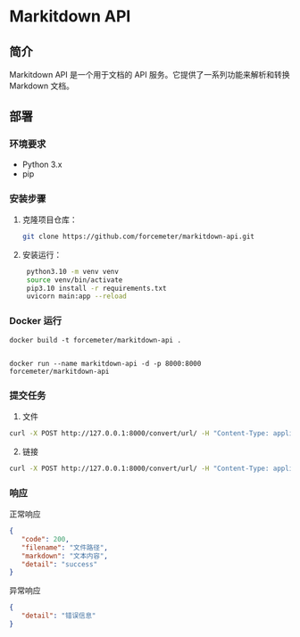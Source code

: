 # Markitdown API

## 简介

Markitdown API 是一个用于文档的 API 服务。它提供了一系列功能来解析和转换 Markdown 文档。

## 部署

### 环境要求

- Python 3.x
- pip

### 安装步骤

1. 克隆项目仓库：

   ```bash
   git clone https://github.com/forcemeter/markitdown-api.git
   ```

2. 安装运行：

   ```bash
    python3.10 -m venv venv
    source venv/bin/activate
    pip3.10 install -r requirements.txt
    uvicorn main:app --reload
   ```

### Docker 运行

```shell
docker build -t forcemeter/markitdown-api .


docker run --name markitdown-api -d -p 8000:8000 forcemeter/markitdown-api
```

### 提交任务


1. 文件

```bash
curl -X POST http://127.0.0.1:8000/convert/url/ -H "Content-Type: application/json" -d '{"url": "tests/docx"}'
```


2. 链接

```bash
curl -X POST http://127.0.0.1:8000/convert/url/ -H "Content-Type: application/json" -d '{"url": "https://www.beijing.gov.cn/zhengce/zhengcefagui/202402/W020240226346416011070.pdf"}'
```


### 响应

正常响应

```json
{
   "code": 200,
   "filename": "文件路径",
   "markdown": "文本内容",
   "detail": "success"
}
```

异常响应

```json
{
   "detail": "错误信息"
}
```